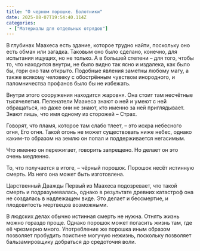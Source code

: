 ```yaml
---
title: "О черном порошке. Болотники"
date: 2025-08-07T19:54:40.114Z
categories:
 - ["Материалы для отдельных отрядов"]
---
```


В глубинах Маахеса есть здание, которое трудно найти, поскольку оно есть
обман или загадка. Таковым оно было сделано, конечно, для испытания
ищущих, но не только. А в большей степени – для того, чтобы то, что
находится внутри, не было видно так ясно и издалека, как было бы, гори
оно там открыто. Подобные явления заметны любому магу, а также всякому
человеку с обострённым чувством инородного, и паломничества профанов
было бы не избежать.

Внутри этого сооружения находится жаровня. Она стоит там несчётные
тысячелетия. Пеленатели Маахеса знают о ней и умеют с ней обращаться, но
даже они не знают, кто именно за ней приглядывает. Знают лишь, что имя
одному из сторожей – Страх.

Говорят, что пламя, которое там слабо тлеет, – это искра небесного огня,
Его огня. Такой огонь не может существовать ниже небес, однако каким-то
образом на землю он попал и поддерживается негасимым.

Что именно он пережигает, говорить запрещено. Но делает он это очень
медленно.

То, что получается в итоге, – чёрный порошок. Порошок несёт истинную
смерть. Из него она может быть изготовлена.

Царственный Дважды Первый из Маахеса подозревает, что такой смерть и
подразумевалась, однако в результате древних катастроф она не создалась
в надлежащем виде. Это делает и бессмертие, и плодовитость мертвецов
возможными.

В людских делах обычно истинная смерть не нужна. Отнять жизнь можно
гораздо проще. Однако порошок может погасить жизнь там, где её чрезмерно
много. Употребление же порошка иным образом позволяет пробудить поистине
могучую нежизнь, поскольку позволяет бальзамировщику добраться до
средоточия воли.

